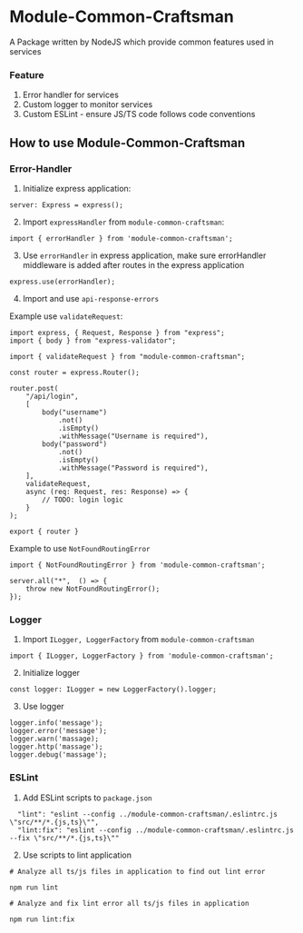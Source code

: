 # Module-Common-Craftsman

A Package written by NodeJS which provide common features used in services

### Feature

1. Error handler for services
2. Custom logger to monitor services
3. Custom ESLint - ensure JS/TS code follows code conventions

## How to use Module-Common-Craftsman

### Error-Handler

1. Initialize express application: 
```
server: Express = express();
```
2. Import `expressHandler` from `module-common-craftsman`: 
```
import { errorHandler } from 'module-common-craftsman';
```
3. Use `errorHandler` in express application, make sure errorHandler middleware is added after routes in the express application
```
express.use(errorHandler);
```
4. Import and use `api-response-errors`

Example use `validateRequest`:
```
import express, { Request, Response } from "express";
import { body } from "express-validator";

import { validateRequest } from "module-common-craftsman";

const router = express.Router();

router.post(
    "/api/login",
    [
        body("username")
            .not()
            .isEmpty()
            .withMessage("Username is required"),
        body("password")
            .not()
            .isEmpty()
            .withMessage("Password is required"),
    ],
    validateRequest,
    async (req: Request, res: Response) => {
        // TODO: login logic
    }
);

export { router }
```

Example to use `NotFoundRoutingError`
```
import { NotFoundRoutingError } from 'module-common-craftsman';

server.all("*",  () => {
    throw new NotFoundRoutingError();
});
```
### Logger

1. Import `ILogger, LoggerFactory` from `module-common-craftsman`
```
import { ILogger, LoggerFactory } from 'module-common-craftsman';
```
2. Initialize logger
```
const logger: ILogger = new LoggerFactory().logger;
```
3. Use logger
```
logger.info('message');
logger.error('message');
logger.warn('massage);
logger.http('massage');
logger.debug('massage');

```
### ESLint

1. Add ESLint scripts to `package.json`
```
  "lint": "eslint --config ../module-common-craftsman/.eslintrc.js \"src/**/*.{js,ts}\"",
  "lint:fix": "eslint --config ../module-common-craftsman/.eslintrc.js --fix \"src/**/*.{js,ts}\""
```
2. Use scripts to lint application
```
# Analyze all ts/js files in application to find out lint error

npm run lint

# Analyze and fix lint error all ts/js files in application

npm run lint:fix
```